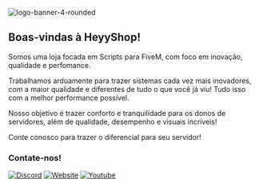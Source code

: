 ![logo-banner-4-rounded](https://github.com/user-attachments/assets/b3f69d30-5caf-4c18-9153-4749a2490389)
## Boas-vindas à HeyyShop!

Somos uma loja focada em Scripts para FiveM, com foco em inovação, qualidade e perfomance.

Trabalhamos arduamente para trazer sistemas cada vez mais inovadores, com a maior qualidade e diferentes de tudo o que você já viu! Tudo isso com a melhor performance possível.

Nosso objetivo é trazer conforto e tranquilidade para os donos de servidores, além de qualidade, desempenho e visuais incríveis!

Conte conosco para trazer o diferencial para seu servidor!

### Contate-nos!
[![Discord](https://img.shields.io/badge/Discord-5865F2?style=for-the-badge&logo=discord&logoColor=white)](https://heyyshop.com.br/discord)
[![Website](https://img.shields.io/badge/heyyshop.com.br-202020?style=for-the-badge&logo=About.me&logoColor=white)](https://heyyshop.com.br/)
[![Youtube](https://img.shields.io/badge/YouTube-FF0000?style=for-the-badge&logo=youtube&logoColor=white)](https://youtube.com/@heyyczer)
